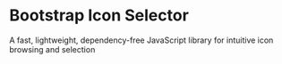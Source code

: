 # Bootstrap Icon Selector

A fast, lightweight, dependency-free JavaScript library for intuitive icon browsing and selection

